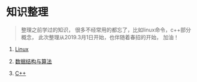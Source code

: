 # 知识整理
> 整理之前学过的知识， 很多不经常用的都忘了，比如linux命令，c++部分概念， 此次整理从2019.3月1日开始，也伴随着春招的开始， 加油！


1. [Linux](https://github.com/moying12138/My-World/blob/master/Linux_基础命令.md)

2. [数据结构与算法](https://github.com/moying12138/Data_Structure)
3. [C++](https://github.com/moying12138/My-World/blob/master/c%2B%2B/C%2B%2B_Learn.md)

